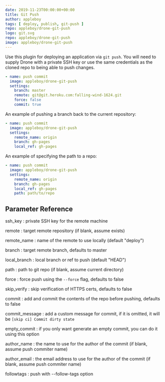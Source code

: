 ```yaml
---
date: 2019-11-23T00:00:00+00:00
title: Git Push
author: appleboy
tags: [ deploy, publish, git-push ]
repo: appleboy/drone-git-push
logo: git.svg
repo: appleboy/drone-git-push
image: appleboy/drone-git-push
---
```


Use this plugin for deploying an application via `git push`. You will need to
supply Drone with a private SSH key or use the same credentials as the cloned
repo to being able to push changes.

```yaml
- name: push commit
  image: appleboy/drone-git-push
  settings:
    branch: master
    remote: git@git.heroku.com:falling-wind-1624.git
    force: false
    commit: true
```

An example of pushing a branch back to the current repository:

```yaml
- name: push commit
  image: appleboy/drone-git-push
  settings:
    remote_name: origin
    branch: gh-pages
    local_ref: gh-pages
```

An example of specifying the path to a repo:

```yaml
- name: push commit
  image: appleboy/drone-git-push
  settings:
    remote_name: origin
    branch: gh-pages
    local_ref: gh-pages
    path: path/to/repo
```

## Parameter Reference

ssh_key
: private SSH key for the remote machine

remote
: target remote repository (if blank, assume exists)

remote_name
: name of the remote to use locally (default "deploy")

branch
: target remote branch, defaults to master

local_branch
: local branch or ref to push (default "HEAD")

path
: path to git repo (if blank, assume current directory)

force
: force push using the `--force` flag, defaults to false

skip_verify
: skip verification of HTTPS certs, defaults to false

commit
: add and commit the contents of the repo before pushing, defaults to false

commit_message
: add a custom message for commit, if it is omitted, it will be `[skip ci] Commit dirty state`

empty_commit
: if you only want generate an empty commit, you can do it using this option

author_name
: the name to use for the author of the commit (if blank, assume push commiter name)

author_email
: the email address to use for the author of the commit (if blank, assume push commiter name)

followtags
: push with --follow-tags option
